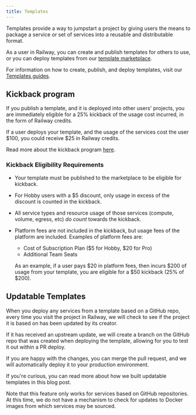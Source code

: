 ```yaml
---
title: Templates
---
```


Templates provide a way to jumpstart a project by giving users the means to package a service or set of services into a reusable and distributable format.

As a user in Railway, you can create and publish templates for others to use, or you can deploy templates from our <a href="https://railway.app/templates" target="_blank">template marketplace</a>.

For information on how to create, publish, and deploy templates, visit our [Templates guides](/guides/templates).

## Kickback program

If you publish a template, and it is deployed into other users' projects, you are immediately eligible for a 25% kickback of the usage cost incurred, in the form of Railway credits.  

If a user deploys your template, and the usage of the services cost the user $100, you could receive $25 in Railway credits.

Read more about the kickback program <a href="https://railway.app/open-source-kickback" target="_blank">here</a>.

### Kickback Eligibility Requirements
- Your template must be published to the marketplace to be eligible for kickback.
- For Hobby users with a $5 discount, only usage in excess of the discount is counted in the kickback.
- All service types and resource usage of those services (compute, volume, egress, etc) *do count* towards the kickback.
- Platform fees are not included in the kickback, but usage fees of the platform are included.  Examples of platform fees are:
  - Cost of Subscription Plan ($5 for Hobby, $20 for Pro)
  - Additional Team Seats
  
  As an example, if a user pays $20 in platform fees, then incurs $200 of usage from your template, you are eligible for a $50 kickback (25% of $200).


## Updatable Templates

When you deploy any services from a template based on a GitHub repo, every time you visit the project in Railway, we will check to see if the project it is based on has been updated by its creator.

If it has received an upstream update, we will create a branch on the GitHub repo that was created when deploying the template, allowing for you to test it out within a PR deploy.

If you are happy with the changes, you can merge the pull request, and we will automatically deploy it to your production environment.

<Banner variant="info">
If you're curious, you can read more about how we built updatable templates in this <Link href="https://blog.railway.app/p/updatable-starters" target="_blank">blog post</Link>.
</Banner>

Note that this feature only works for services based on GitHub repositories.  At this time, we do not have a mechanism to check for updates to Docker images from which services may be sourced.